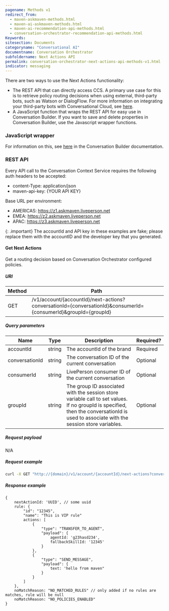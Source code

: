 ```yaml
---
pagename: Methods v1
redirect_from:
  - maven-askmaven-methods.html
  - maven-ai-askmaven-methods.html
  - maven-ai-recommendation-api-methods.html
  - conversation-orchestrator-recommendation-api-methods.html
Keywords:
sitesection: Documents
categoryname: "Conversational AI"
documentname: Conversation Orchestrator
subfoldername: Next Actions API
permalink: conversation-orchestrator-next-actions-api-methods-v1.html
indicator: messaging
---
```


There are two ways to use the Next Actions functionality:

* The REST API that can directly access CCS. A primary use case for this is to retrieve policy routing decisions when using external, third-party bots, such as Watson or DialogFlow. For more information on integrating your third-party bots with Conversational Cloud, see [here](third-party-bots-getting-started.html).
* A JavaScript function that wraps the REST API for easy use in Conversation Builder. If you want to save and delete properties in Conversation Builder, use the Javascript wrapper functions.

### JavaScript wrapper
For information on this, see [here](conversation-builder-scripting-functions-askmaven.html) in the Conversation Builder documentation.

### REST API
Every API call to the Conversation Context Service requires the following auth headers to be accepted:  
* content-Type: application/json  
* maven-api-key: {YOUR API KEY}

Base URL per environment:

* AMERICAS: https://z1.askmaven.liveperson.net
* EMEA: https://z2.askmaven.liveperson.net
* APAC: https://z3.askmaven.liveperson.net

{: .important}
The accountId and API key in these examples are fake; please replace them with the accountID and the developer key that you generated.

#### Get Next Actions
Get a routing decision based on Conversation Orchestrator configured policies.

##### URI

| Method | Path |
| --- | --- |
| GET | /v1/account/{accountId}/next-actions?conversationId={conversationId}&consumerId={consumerId}&groupId={groupId} |

##### Query parameters

| Name | Type | Description | Required? |
| --- | --- | --- | --- |
| accountId | string | The accountId of the brand | Required |
| conversationId | string | The conversation ID of the current conversation | Optional |
| consumerId | string | LivePerson consumer ID of the current conversation | Optional |
| groupId | string | The group ID associated with the session store variable call to set values. If no groupId is specified, then the conversationId is used to associate with the session store variables. | Optional |

##### Request payload
N/A

##### Request example
```bash
curl -X GET "http://{domain}/v1/account/{accountId}/next-actions?conversationId=myconversationId&consumerId=myconsumerId&groupId=mygroupId" -H  "accept: */*" -H  "maven-api-key: ABCD12BigSbWF2ZW4tcm91dGluZw=="
```

##### Response example
```
{
    nextActionId: 'UUID', // some uuid
    rule: {
        "id": "12345",
        "name": "This is VIP rule"
        actions: [
            {
                "type": "TRANSFER_TO_AGENT",
                "payload": {
                    agentId: 'g23hasd234',
                    fallbackSkillId: '12345'
                }
            },
            {
                "type": "SEND_MESSAGE",
                "payload": {
                    text: 'hello from maven"
                }
            }
        ]
    },
    noMatchReason: "NO_MATCHED_RULES" // only added if no rules are matches, rule will be null
    noMatchReason: "NO_POLICIES_ENABLED"
}
```
